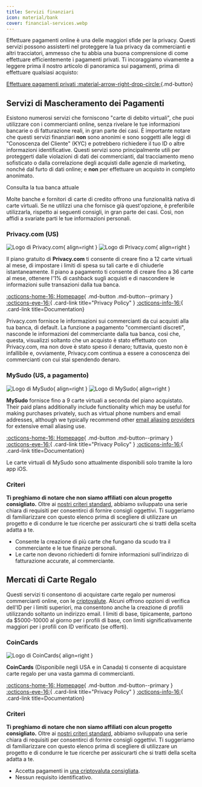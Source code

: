 ```yaml
---
title: Servizi finanziari
icon: material/bank
cover: financial-services.webp
---
```


Effettuare pagamenti online è una delle maggiori sfide per la privacy. Questi servizi possono assisterti nel proteggere la tua privacy da commercianti e altri tracciatori, ammesso che tu abbia una buona comprensione di come effettuare efficientemente i pagamenti privati. Ti incoraggiamo vivamente a leggere prima il nostro articolo di panoramica sui pagamenti, prima di effettuare qualsiasi acquisto:

[Effettuare pagamenti privati :material-arrow-right-drop-circle:](advanced/payments.md ""){.md-button}

## Servizi di Mascheramento dei Pagamenti

Esistono numerosi servizi che forniscono "carte di debito virtuali", che puoi utilizzare con i commercianti online, senza rivelare le tue informazioni bancarie o di fatturazione reali, in gran parte dei casi. È importante notare che questi servizi finanziari **non** sono anonimi e sono soggetti alle leggi di "Conoscenza del Cliente" (KYC) e potrebbero richiedere il tuo ID o altre informazioni identificative. Questi servizi sono principalmente utili per proteggerti dalle violazioni di dati dei commercianti, dal tracciamento meno sofisticato o dalla correlazione degli acquisti dalle agenzie di marketing, nonché dal furto di dati online; e **non** per effettuare un acquisto in completo anonimato.

<div class="admonition tip" markdown>
<p class="admonition-title">Consulta la tua banca attuale</p>

Molte banche e fornitori di carte di credito offrono una funzionalità nativa di carte virtuali. Se ne utilizzi una che fornisce già quest'opzione, è preferibile utilizzarla, rispetto ai seguenti consigli, in gran parte dei casi. Così, non affidi a svariate parti le tue informazioni personali.

</div>

### Privacy.com (US)

<div class="admonition recommendation" markdown>

![Logo di Privacy.com](assets/img/financial-services/privacy_com.svg#only-light){ align=right }
![Logo di Privacy.com](assets/img/financial-services/privacy_com-dark.svg#only-dark){ align=right }

Il piano gratuito di **Privacy.com** ti consente di creare fino a 12 carte virtuali al mese, di impostare i limiti di spesa su tali carte e di chiuderle istantaneamente. Il piano a pagamento ti consente di creare fino a 36 carte al mese, ottenere l'1% di cashback sugli acquisti e di nascondere le informazioni sulle transazioni dalla tua banca.

[:octicons-home-16: Homepage](https://privacy.com){ .md-button .md-button--primary }
[:octicons-eye-16:](https://privacy.com/privacy-policy){ .card-link title="Privacy Policy" }
[:octicons-info-16:](https://support.privacy.com){ .card-link title=Documentation}

</details>

</div>

Privacy.com fornisce le informazioni sui commercianti da cui acquisti alla tua banca, di default. La funzione a pagamento "commercianti discreti", nasconde le informazioni del commerciante dalla tua banca, così che, questa, visualizzi soltanto che un acquisto è stato effettuato con Privacy.com, ma non dove è stato speso il denaro; tuttavia, questo non è infallibile e, ovviamente, Privacy.com continua a essere a conoscenza dei commercianti con cui stai spendendo denaro.

### MySudo (US, a pagamento)

<div class="admonition recommendation" markdown>

![Logo di MySudo](assets/img/financial-services/mysudo.svg#only-light){ align=right }
![Logo di MySudo](assets/img/financial-services/mysudo-dark.svg#only-dark){ align=right }

**MySudo** fornisce fino a 9 carte virtuali a seconda del piano acquistato. Their paid plans additionally include functionality which may be useful for making purchases privately, such as virtual phone numbers and email addresses, although we typically recommend other [email aliasing providers](email.md) for extensive email aliasing use.

[:octicons-home-16: Homepage](https://mysudo.com){ .md-button .md-button--primary }
[:octicons-eye-16:](https://anonyome.com/privacy-policy){ .card-link title="Privacy Policy" }
[:octicons-info-16:](https://support.mysudo.com){ .card-link title=Documentation}

</details>

</div>

Le carte virtuali di MySudo sono attualmente disponibili solo tramite la loro app iOS.

### Criteri

**Ti preghiamo di notare che non siamo affiliati con alcun progetto consigliato.** Oltre ai [nostri criteri standard](about/criteria.md), abbiamo sviluppato una serie chiara di requisiti per consentirci di fornire consigli oggettivi. Ti suggeriamo di familiarizzare con questo elenco prima di scegliere di utilizzare un progetto e di condurre le tue ricerche per assicurarti che si tratti della scelta adatta a te.

- Consente la creazione di più carte che fungano da scudo tra il commerciante e le tue finanze personali.
- Le carte non devono richiederti di fornire informazioni sull'indirizzo di fatturazione accurate, al commerciante.

## Mercati di Carte Regalo

Questi servizi ti consentono di acquistare carte regalo per numerosi commercianti online, con le [criptovalute](cryptocurrency.md). Alcuni offrono opzioni di verifica dell'ID per i limiti superiori, ma consentono anche la creazione di profili utilizzando soltanto un indirizzo email. I limiti di base, tipicamente, partono da $5000-10000 al giorno per i profili di base, con limiti significativamente maggiori per i profili con ID verificato (se offerti).

### CoinCards

<div class="admonition recommendation" markdown>

![Logo di CoinCards](assets/img/financial-services/coincards.svg){ align=right }

**CoinCards** (Disponibile negli USA e in Canada) ti consente di acquistare carte regalo per una vasta gamma di commercianti.

[:octicons-home-16: Homepage](https://coincards.com){ .md-button .md-button--primary }
[:octicons-eye-16:](https://coincards.com/privacy-policy){ .card-link title="Privacy Policy" }
[:octicons-info-16:](https://coincards.com/frequently-asked-questions){ .card-link title=Documentation}

</details>

</div>

<!-- markdownlint-disable-next-line -->
### Criteri

**Ti preghiamo di notare che non siamo affiliati con alcun progetto consigliato.** Oltre ai [nostri criteri standard](about/criteria.md), abbiamo sviluppato una serie chiara di requisiti per consentirci di fornire consigli oggettivi. Ti suggeriamo di familiarizzare con questo elenco prima di scegliere di utilizzare un progetto e di condurre le tue ricerche per assicurarti che si tratti della scelta adatta a te.

- Accetta pagamenti in [una criptovaluta consigliata](cryptocurrency.md).
- Nessun requisito identificativo.

